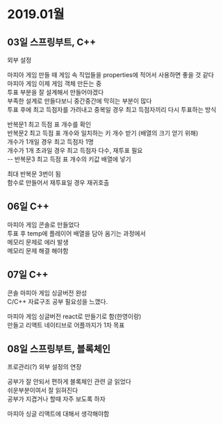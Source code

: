 # 2019.01월
## 03일 스프링부트, C++
외부 설정  

마피아 게임 만들 때 게임 속 직업들을 properties에 적어서 사용하면 좋을 것 같다  
마피아 게임 이제 게임 객체 만든는 중  
투표 부분을 잘 설계해서 만들어야겠다  
부족한 설계로 만들다보니 중간중간에 막히는 부분이 많다  
투표 후에 최고 득점자를 가려내고 중복일 경우 최고 득점자끼리 다시 투표하는 방식  

반복문1 최고 득점 표 개수를 확인  
반복문2 최고 득점 표 개수와 일치하는 키 개수 받기 (배열의 크기 얻기 위해)  
개수가 1개일 경우 최고 득점자 1명  
개수가 1개 초과일 경우 최고 득점자 다수, 재투표 필요  
 -- 반복문3 최고 득점 표 개수의 키값 배열에 넣기  

최대 반복문 3번이 됨  
함수로 만들어서 재투표일 경우 재귀호출  

## 06일 C++
마피아 게임 콘솔로 만들었다  
투표 후 temp에 플레이어 배열을 담아 옴기는 과정에서  
메모리 문제로 에러 발생  
메모리 문제 해결 해야함  

## 07일 C++
콘솔 마피아 게임 싱글버전 완성  
C/C++ 자료구조 공부 필요성을 느꼈다.  

마피아 게임 싱글버전 react로 만들기로 함(한영이랑)  
만들고 리액트 네이티브로 어플까지가 1차 목표  

## 08일 스프링부트, 블록체인
프로관리(?) 외부 설정의 연장

공부가 잘 안되서 편하게 블록체인 관련 글 읽었다  
쉬운부분이여서 잘 읽혀진다  
공부가 지겹거나 할때 자주 보도록 하자  

마피아 싱글 리액트에 대해서 생각해야함  


